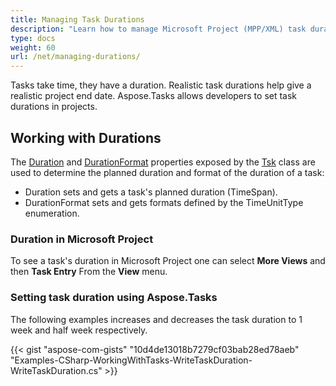 ```yaml
---
title: Managing Task Durations
description: "Learn how to manage Microsoft Project (MPP/XML) task durations using Aspose.Tasks for .NET."
type: docs
weight: 60
url: /net/managing-durations/
---
```


Tasks take time, they have a duration. Realistic task durations help give a realistic project end date. Aspose.Tasks allows developers to set task durations in projects.

## **Working with Durations**
The [Duration](https://apireference.aspose.com/tasks/net/aspose.tasks/tsk/fields/duration) and [DurationFormat](https://apireference.aspose.com/tasks/net/aspose.tasks/tsk/fields/durationformat) properties exposed by the [Tsk](https://apireference.aspose.com/tasks/net/aspose.tasks/tsk) class are used to determine the planned duration and format of the duration of a task:

- Duration sets and gets a task's planned duration (TimeSpan).
- DurationFormat sets and gets formats defined by the TimeUnitType enumeration.

### **Duration in Microsoft Project**
To see a task's duration in Microsoft Project one can select **More Views** and then **Task Entry** From the **View** menu.

### **Setting task duration using Aspose.Tasks**
The following examples increases and decreases the task duration to 1 week and half week respectively.

{{< gist "aspose-com-gists" "10d4de13018b7279cf03bab28ed78aeb" "Examples-CSharp-WorkingWithTasks-WriteTaskDuration-WriteTaskDuration.cs" >}}
